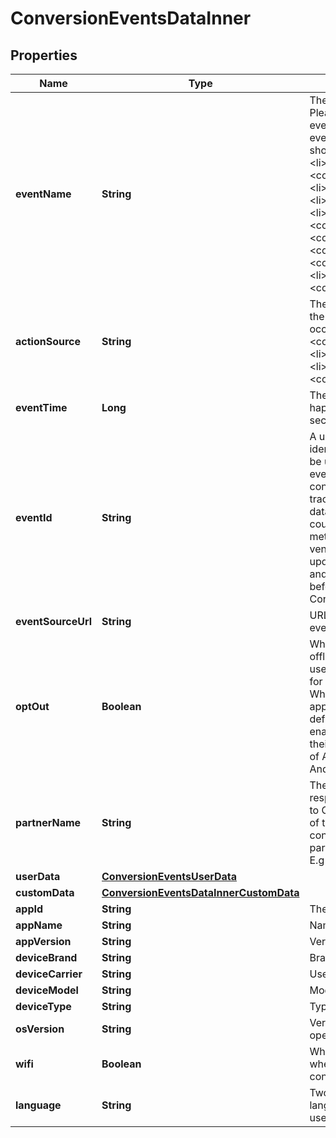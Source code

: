 

# ConversionEventsDataInner


## Properties

| Name | Type | Description | Notes |
|------------ | ------------- | ------------- | -------------|
|**eventName** | **String** | The type of the user event. Please use the right event_name otherwise the event won’t be accepted and show up correctly in reports. &lt;li&gt;&lt;code&gt;add_to_cart&lt;/code&gt; &lt;li&gt;&lt;code&gt;checkout&lt;/code&gt; &lt;li&gt;&lt;code&gt;custom&lt;/code&gt; &lt;li&gt;&lt;code&gt;lead&lt;/code&gt; &lt;li&gt;&lt;code&gt;page_visit&lt;/code&gt; &lt;li&gt;&lt;code&gt;search&lt;/code&gt; &lt;li&gt;&lt;code&gt;signup&lt;/code&gt; &lt;li&gt;&lt;code&gt;view_category&lt;/code&gt; &lt;li&gt;&lt;code&gt;watch_video&lt;/code&gt; |  |
|**actionSource** | **String** | The source indicating where the conversion event occurred. &lt;li&gt;&lt;code&gt;app_android&lt;/code&gt; &lt;li&gt;&lt;code&gt;app_ios&lt;/code&gt; &lt;li&gt;&lt;code&gt;web&lt;/code&gt; &lt;li&gt;&lt;code&gt;offline&lt;/code&gt; |  |
|**eventTime** | **Long** | The time when the event happened. Unix timestamp in seconds. |  |
|**eventId** | **String** | A unique id string that identifies this event and can be used for deduping between events ingested via both the conversion API and Pinterest tracking. Without this, event&#39;s data is likely to be double counted and will cause report metric inflation. Third-party vendors make sure this field is updated on both Pinterest tag and Conversions API side before rolling out template for Conversions API. |  |
|**eventSourceUrl** | **String** | URL of the web conversion event. |  [optional] |
|**optOut** | **Boolean** | When action_source is web or offline, it defines whether the user has opted out of tracking for web conversion events. While when action_source is app_android or app_ios, it defines whether the user has enabled Limit Ad Tracking on their iOS device, or opted out of Ads Personalization on their Android device. |  [optional] |
|**partnerName** | **String** | The third party partner name responsible to send the event to Conversions API on behalf of the advertiser. The naming convention is \&quot;ss-partnername\&quot; lowercase. E.g ‘ss-shopify’ |  [optional] |
|**userData** | [**ConversionEventsUserData**](ConversionEventsUserData.md) |  |  |
|**customData** | [**ConversionEventsDataInnerCustomData**](ConversionEventsDataInnerCustomData.md) |  |  [optional] |
|**appId** | **String** | The app store app ID. |  [optional] |
|**appName** | **String** | Name of the app. |  [optional] |
|**appVersion** | **String** | Version of the app. |  [optional] |
|**deviceBrand** | **String** | Brand of the user device. |  [optional] |
|**deviceCarrier** | **String** | User device&#39;s mobile carrier. |  [optional] |
|**deviceModel** | **String** | Model of the user device. |  [optional] |
|**deviceType** | **String** | Type of the user device. |  [optional] |
|**osVersion** | **String** | Version of the device operating system. |  [optional] |
|**wifi** | **Boolean** | Whether the event occurred when the user device was connected to wifi. |  [optional] |
|**language** | **String** | Two-character ISO-639-1 language code indicating the user&#39;s language. |  [optional] |



